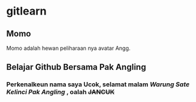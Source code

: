 # gitlearn
## Momo
Momo adalah hewan peliharaan nya avatar Angg.


## Belajar Github Bersama Pak Angling
### Perkenalkeun nama saya **Ucok**, selamat malam *Warung Sate Kelinci Pak Angling* , oalah ~~JANCUK~~
